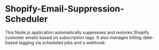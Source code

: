 # Shopify-Email-Suppression-Scheduler
This Node.js application automatically suppresses and restores Shopify customer emails based on subscription tags. It also manages billing-date-based tagging via scheduled jobs and a webhook.
